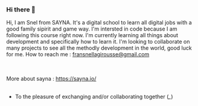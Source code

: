 ### Hi there 👋

Hi, I am Snel from SAYNA. It's a digital school to learn all digital jobs with a good family sipirit and game way.
I'm intersted in code because I am following this course right now. 
I'm currently learning all things about development and specifically how to learn it.
I'm looking to collaborate on many projects to see all the methodly development in the world, good luck for me.
How to reach me : fransnellagirousse@gmail.com

<br><br>
More about sayna : https://sayna.io/
<br><br>

* To the pleasure of exchanging and/or collaborating together (*_*)
